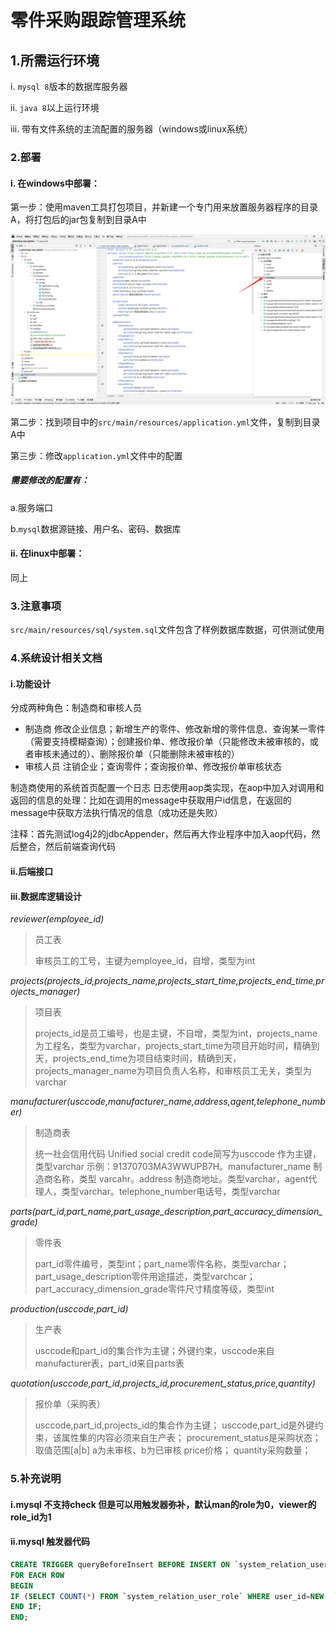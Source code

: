 零件采购跟踪管理系统
=================

## 1.所需运行环境

i. `mysql 8`版本的数据库服务器

ii. `java 8`以上运行环境

iii. 带有文件系统的主流配置的服务器（windows或linux系统）

### 2.部署

#### i. 在windows中部署：

第一步：使用maven工具打包项目，并新建一个专门用来放置服务器程序的目录A，将打包后的jar包复制到目录A中

![img.png](./imgs/img.png)

第二步：找到项目中的`src/main/resources/application.yml`文件，复制到目录A中

第三步：修改`application.yml`文件中的配置

##### 需要修改的配置有：

a.服务端口

b.`mysql`数据源链接、用户名、密码、数据库

#### ii. 在linux中部署：

同上

### 3.注意事项

`src/main/resources/sql/system.sql`文件包含了样例数据库数据，可供测试使用

### 4.系统设计相关文档

#### i.功能设计

分成两种角色：制造商和审核人员
- 制造商
	修改企业信息；新增生产的零件、修改新增的零件信息、查询某一零件（需要支持模糊查询）；创建报价单、修改报价单（只能修改未被审核的，或者审核未通过的）、删除报价单（只能删除未被审核的）
- 审核人员
	注销企业；查询零件；查询报价单、修改报价单审核状态

制造商使用的系统首页配置一个日志
日志使用aop类实现，在aop中加入对调用和返回的信息的处理：比如在调用的message中获取用户id信息，在返回的message中获取方法执行情况的信息（成功还是失败）

注释：首先测试log4j2的jdbcAppender，然后再大作业程序中加入aop代码，然后整合，然后前端查询代码

#### ii.后端接口



#### iii.数据库逻辑设计

*reviewer(employee_id)* 

> 员工表 
> 
> 审核员工的工号，主键为employee_id，自增，类型为int

*projects(projects_id,projects_name,projects_start_time,projects_end_time,projects_manager)*

> 项目表 
> 
> projects_id是员工编号，也是主键，不自增，类型为int，projects_name为工程名，类型为varchar，projects_start_time为项目开始时间，精确到天，projects_end_time为项目结束时间，精确到天，projects_manager_name为项目负责人名称，和审核员工无关，类型为varchar

*manufacturer(usccode,manufacturer_name,address,agent,telephone_number)*

> 制造商表
> 
> 统一社会信用代码 Unified social credit code简写为usccode 作为主键，类型varchar 示例：91370703MA3WWUPB7H。manufacturer_name 制造商名称，类型 varcahr。address 制造商地址。类型varchar，agent代理人，类型varchar。telephone_number电话号，类型varchar

*parts(part_id,part_name,part_usage_description,part_accuracy_dimension_grade)*

> 零件表
> 
> part_id零件编号，类型int；part_name零件名称，类型varchar；part_usage_description零件用途描述，类型varchcar；part_accuracy_dimension_grade零件尺寸精度等级，类型int

*production(usccode,part_id)*

>生产表
>  
> usccode和part_id的集合作为主键；外键约束，usccode来自manufacturer表，part_id来自parts表

*quotation(usccode,part_id,projects_id,procurement_status,price,quantity)*
> 
> 报价单（采购表）
> 
> usccode,part_id,projects_id的集合作为主键；
> usccode,part_id是外键约束，该属性集的内容必须来自生产表；
> procurement_status是采购状态；取值范围[a|b]
> a为未审核、b为已审核
> price价格；
> quantity采购数量；

### 5.补充说明

#### i.mysql 不支持check 但是可以用触发器弥补，默认man的role为0，viewer的role_id为1

#### ii.mysql 触发器代码
```sql
CREATE TRIGGER queryBeforeInsert BEFORE INSERT ON `system_relation_user_role`
FOR EACH ROW
BEGIN
IF (SELECT COUNT(*) FROM `system_relation_user_role` WHERE user_id=NEW.user_id AND role_id=NEW.role_id) THEN
END IF;
END;
```